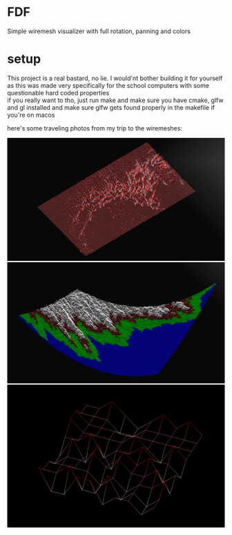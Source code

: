 # FDF
Simple wiremesh visualizer with full rotation, panning and colors

# setup
This project is a real bastard, no lie. I would'nt bother building it for yourself as this was made very specifically for the school computers with some questionable hard coded properties\
if you really want to tho, just run make and make sure you have cmake, glfw and gl installed and make sure glfw gets found properly in the makefile if you're on macos

here's some traveling photos from my trip to the wiremeshes:

![Shot 1](images/1.png)
![Shot 2](images/2.png)
![Shot 3](images/3.png)